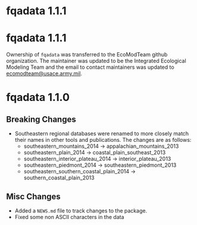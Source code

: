 # fqadata 1.1.1

# fqadata 1.1.1

Ownership of `fqadata` was transferred to the EcoModTeam github organization. The maintainer was updated to be the Integrated Ecological Modeling Team and the email to contact maintainers was updated to ecomodteam@usace.army.mil.

# fqadata 1.1.0

## Breaking Changes

-   Southeastern regional databases were renamed to more closely match their names in other tools and publications. The changes are as follows:
    -   southeastern_mountains_2014 -\> appalachian_mountains_2013
    -   southeastern_plain_2014 -\> coastal_plain_southeast_2013
    -   southeastern_interior_plateau_2014 -\> interior_plateau_2013
    -   southeastern_piedmont_2014 -\> southeastern_piedmont_2013
    -   southeastern_southern_coastal_plain_2014 -\> southern_coastal_plain_2013

## Misc Changes

-   Added a `NEWS.md` file to track changes to the package.
-   Fixed some non ASCII characters in the data
